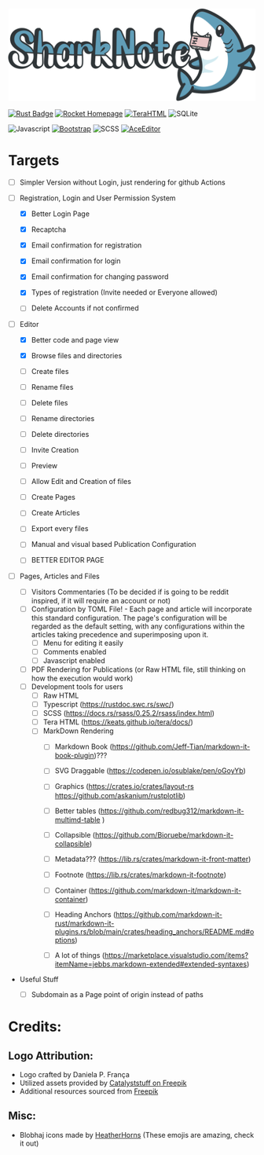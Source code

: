 ![SharkNote](/static/logo.svg)

[![Rust Badge](https://img.shields.io/badge/Rust-000000?style=for-the-badge&logo=rust&logoColor=white)](https://www.rust-lang.org/)
[![Rocket Homepage](https://img.shields.io/badge/web-rocket.rs-red.svg?style=for-the-badge&label=https&colorB=d33847)](https://rocket.rs)
[![TeraHTML](https://img.shields.io/badge/tera-red.svg?style=for-the-badge&colorB=df6563&logoColor=white&logo=html5)](https://keats.github.io/tera/)
![SQLite](https://img.shields.io/badge/sqlite-%2307405e.svg?style=for-the-badge&logo=sqlite&logoColor=white)

![Javascript](https://img.shields.io/badge/JavaScript-000000?style=for-the-badge&logo=javascript&logoColor=white) 
[![Bootstrap]( https://img.shields.io/badge/Bootstrap-563D7C?style=for-the-badge&logo=bootstrap&logoColor=white)](https://getbootstrap.com/)
![SCSS](https://img.shields.io/badge/Scss-CC6699?style=for-the-badge&logo=sass&logoColor=white)
[![AceEditor]( https://img.shields.io/badge/ace-e6f5fc?style=for-the-badge&logo=icloud&l)](https://ace.c9.io/)


# Targets
- [ ] Simpler Version without Login, just rendering for github Actions

- [ ] Registration, Login and User Permission System
    - [x] Better Login Page
    - [x] Recaptcha
    - [x] Email confirmation for registration
    - [x] Email confirmation for login
    - [x] Email confirmation for changing password
    - [x] Types of registration (Invite needed or Everyone allowed)
    - [ ] Delete Accounts if not confirmed


- [ ] Editor
    - [x] Better code and page view
    - [x] Browse files and directories
    - [ ] Create files
    - [ ] Rename files
    - [ ] Delete files
    - [ ] Rename directories
    - [ ] Delete directories

    - [ ] Invite Creation
    - [ ] Preview
    - [ ] Allow Edit and Creation of files
    - [ ] Create Pages
    - [ ] Create Articles
    - [ ] Export every files
    - [ ] Manual and visual based Publication Configuration
    - [ ] BETTER EDITOR PAGE
        

- [ ] Pages, Articles and Files
    - [ ] Visitors Commentaries
        (To be decided if is going to be reddit inspired, if it will require an account or not)
    - [ ] Configuration by TOML File! - Each page and article will incorporate this standard configuration. The page's configuration will be regarded as the default setting, with any configurations within the articles taking precedence and superimposing upon it.
        - [ ] Menu for editing it easily
        - [ ] Comments enabled
        - [ ] Javascript enabled
    - [ ] PDF Rendering for Publications (or Raw HTML file, still thinking on how the execution would work)
    - [ ] Development tools for users
        - [ ] Raw HTML
        - [ ] Typescript (https://rustdoc.swc.rs/swc/)
        - [ ] SCSS (https://docs.rs/rsass/0.25.2/rsass/index.html)
        - [ ] Tera HTML (https://keats.github.io/tera/docs/)
        - [ ] MarkDown Rendering
            - [ ] Markdown Book (https://github.com/Jeff-Tian/markdown-it-book-plugin)???
            - [ ] SVG Draggable (https://codepen.io/osublake/pen/oGoyYb)
            - [ ] Graphics (https://crates.io/crates/layout-rs https://github.com/askanium/rustplotlib)
            - [ ] Better tables (https://github.com/redbug312/markdown-it-multimd-table )
            - [ ] Collapsible (https://github.com/Bioruebe/markdown-it-collapsible)
            - [ ] Metadata??? (https://lib.rs/crates/markdown-it-front-matter)
            - [ ] Footnote (https://lib.rs/crates/markdown-it-footnote)
            - [ ] Container (https://github.com/markdown-it/markdown-it-container)
            - [ ] Heading Anchors (https://github.com/markdown-it-rust/markdown-it-plugins.rs/blob/main/crates/heading_anchors/README.md#options) 
            - [ ] A lot of things (https://marketplace.visualstudio.com/items?itemName=jebbs.markdown-extended#extended-syntaxes)
        


- Useful Stuff
    - [ ] Subdomain as a Page point of origin instead of paths


# Credits:
## Logo Attribution:

- Logo crafted by Daniela P. França
- Utilized assets provided by [Catalyststuff on Freepik](https://www.freepik.com/free-vector/cute-shark-eating-bone-waving-hand-cartoon-vector-icon-illustration-animal-nature-isolated-flat_33777434.htm)
- Additional resources sourced from [Freepik](https://www.freepik.com/free-vector/hand-drawn-colorful-book-collection_24706634.htm#page=2&query=book%20cute&position=4&from_view=search&track=ais)

## Misc:
- Blobhaj icons made by [HeatherHorns](https://heatherhorns.com/emoji/) (These emojis are amazing, check it out)